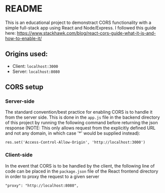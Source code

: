 # README

This is an educational project to demonstract CORS functionality with a simple full-stack app using React and Node/Express. I followed this guide here: https://www.stackhawk.com/blog/react-cors-guide-what-it-is-and-how-to-enable-it/

## Origins used:
* Client: `localhost:3000`
* Server: `localhost:8080`

## CORS setup

### Server-side
The standard convention/best practice for enabling CORS is to handle it from the server side. This is done in the `app.js` file in the backend directory of this project by running the following command before returning the json response (NOTE: This only allows request from the explicitly defined URL and not any domain, in which case '*' would be supplied instead):
```
res.set('Access-Control-Allow-Origin', 'http://localhost:3000')
```

### Client-side

In the event that CORS is to be handled by the client, the following line of code can be placed in the `package.json` file of the React frontend directory in order to proxy the request to a given server
```
"proxy": "http://localhost:8080",
```